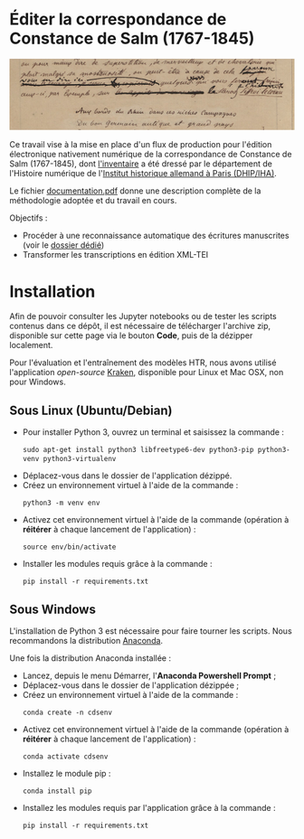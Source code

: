 Éditer la correspondance de <br>Constance de Salm (1767-1845)
====

![accueil](./accueil.jpg)

Ce travail vise à la mise en place d'un flux de production pour l'édition électronique nativement numérique de la correspondance de Constance de Salm (1767-1845), dont [l'inventaire](https://constance-de-salm.de/) a été dressé par le département de l'Histoire numérique de l'[Institut historique allemand à Paris (DHIP/IHA)](http://www.dhi-paris.fr/fr/page-daccueil.html).

Le fichier [documentation.pdf](./documentation/documentation.pdf) donne une description complète de la méthodologie adoptée et du travail en cours.

Objectifs :
- Procéder à une reconnaissance automatique des écritures manuscrites (voir le [dossier dédié](./htr))
- Transformer les transcriptions en édition XML-TEI

# Installation
Afin de pouvoir consulter les Jupyter notebooks ou de tester les scripts contenus dans ce dépôt, il est nécessaire de télécharger l'archive zip, disponible sur cette page via le bouton **Code**, puis de la dézipper localement.

Pour l'évaluation et l'entraînement des modèles HTR, nous avons utilisé l'application *open-source* [Kraken](https://github.com/mittagessen/kraken), disponible pour Linux et Mac OSX, non pour Windows.

## Sous Linux (Ubuntu/Debian)
- Pour installer Python 3, ouvrez un terminal et saisissez la commande :
    ```shell
    sudo apt-get install python3 libfreetype6-dev python3-pip python3-venv python3-virtualenv
    ```
- Déplacez-vous dans le dossier de l'application dézippé.
- Créez un environnement virtuel à l'aide de la commande :
    ```shell
    python3 -m venv env
    ```
- Activez cet environnement virtuel à l'aide de la commande (opération à **réitérer** à chaque lancement de l'application) :
    ```shell
    source env/bin/activate
    ```
- Installer les modules requis grâce à la commande :
    ```shell
    pip install -r requirements.txt
    ```

## Sous Windows
L'installation de Python 3 est nécessaire pour faire tourner les scripts. Nous recommandons la distribution [Anaconda](https://www.anaconda.com/products/individual).

Une fois la distribution Anaconda installée :
- Lancez, depuis le menu Démarrer, l'**Anaconda Powershell Prompt** ;
- Déplacez-vous dans le dossier de l'application dézippée ;
- Créez un environnement virtuel à l'aide de la commande :
    ```shell
    conda create -n cdsenv
    ```
- Activez cet environnement virtuel à l'aide de la commande (opération à **réitérer** à chaque lancement de l'application) :
    ```shell
    conda activate cdsenv
    ```
- Installez le module pip :
    ```shell
    conda install pip
    ```
- Installez les modules requis par l'application grâce à la commande :
    ```shell
    pip install -r requirements.txt
    ```
